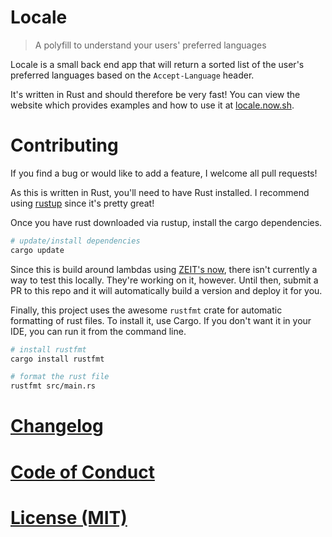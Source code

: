# Locale

> A polyfill to understand your users' preferred languages

Locale is a small back end app that will return a sorted list of the user's preferred languages based on the `Accept-Language` header.

It's written in Rust and should therefore be very fast! You can view the website which provides examples and how to use it at [locale.now.sh](https://locale.now.sh).

# Contributing

If you find a bug or would like to add a feature, I welcome all pull requests!

As this is written in Rust, you'll need to have Rust installed. I recommend using [rustup](https://rustup.rs) since it's pretty great!

Once you have rust downloaded via rustup, install the cargo dependencies.

```sh
# update/install dependencies
cargo update
```

Since this is build around lambdas using [ZEIT's now](https://zeit.co/now), there isn't currently a way to test this locally. They're working on it, however. Until then, submit a PR to this repo and it will automatically build a version and deploy it for you.

Finally, this project uses the awesome `rustfmt` crate for automatic formatting of rust files. To install it, use Cargo. If you don't want it in your IDE, you can run it from the command line.

```sh
# install rustfmt
cargo install rustfmt

# format the rust file
rustfmt src/main.rs
```

# [Changelog](CHANGELOG.md)

# [Code of Conduct](CODE_OF_CONDUCT.md)

# [License (MIT)](LICENSE.md)
